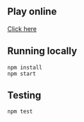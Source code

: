 ## Play online

[Click here](https://airwallex-challenge.moroshko.now.sh/)

## Running locally

```shell
npm install
npm start
```

## Testing

```shell
npm test
```
